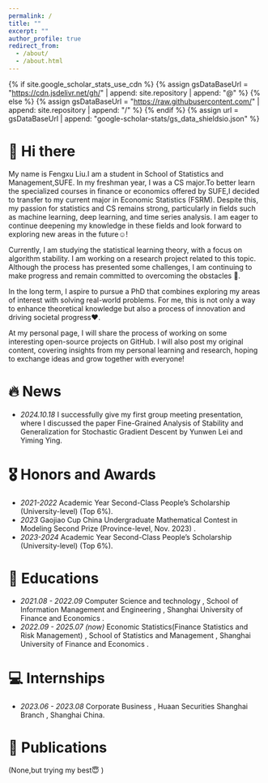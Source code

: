```yaml
---
permalink: /
title: ""
excerpt: ""
author_profile: true
redirect_from: 
  - /about/
  - /about.html
---
```



{% if site.google_scholar_stats_use_cdn %}
  {% assign gsDataBaseUrl = "https://cdn.jsdelivr.net/gh/" | append: site.repository | append: "@" %}
{% else %}
  {% assign gsDataBaseUrl = "https://raw.githubusercontent.com/" | append: site.repository | append: "/" %}
{% endif %}
{% assign url = gsDataBaseUrl | append: "google-scholar-stats/gs_data_shieldsio.json" %}



<span class='anchor' id='about-me'></span>

# 👋 Hi there
My name is Fengxu Liu.I am a student in School of Statistics and Management,SUFE. In my freshman year, I was a CS major.To better learn the specialized courses in finance or economics offered by SUFE,I decided to transfer to my current major in Economic Statistics (FSRM). Despite this, my passion for statistics and CS remains strong, particularly in fields such as machine learning, deep learning, and time series analysis. I am eager to continue deepening my knowledge in these fields and look forward to exploring new areas in the future☺️!

Currently, I am studying the statistical learning theory, with a focus on algorithm stability. I am working on a research project related to this topic. Although the process has presented some challenges, I am continuing to make progress and remain committed to overcoming the obstacles 💪.

In the long term, I aspire to pursue a PhD that combines exploring my areas of interest with solving real-world problems. For me, this is not only a way to enhance theoretical knowledge but also a process of innovation and driving societal progress❤️.

At my personal page, I will share the process of working on some interesting open-source projects on GitHub. I will also post my original content, covering insights from my personal learning and research, hoping to exchange ideas and grow together with everyone!



# 🔥 News
- *2024.10.18* I successfully give my first group meeting presentation, where I discussed the paper Fine-Grained Analysis of Stability and Generalization for Stochastic Gradient Descent by Yunwen Lei and Yiming Ying.


# 🎖 Honors and Awards
- *2021-2022*  Academic Year Second-Class People’s Scholarship (University-level) (Top 6%).
- *2023*  Gaojiao Cup China Undergraduate Mathematical Contest in Modeling Second Prize (Province-level, Nov. 2023) .
- *2023-2024*  Academic Year Second-Class People’s Scholarship (University-level) (Top 6%).

# 📖 Educations
- *2021.08 - 2022.09* Computer Science and technology , School of Information Management and Engineering , Shanghai University of Finance and Economics . 
- *2022.09 - 2025.07 (now)*  Economic Statistics(Finance Statistics and Risk Management) , School of Statistics and Management , Shanghai University of Finance and Economics . 

# 💻 Internships
- *2023.06 - 2023.08*  Corporate Business , Huaan Securities Shanghai Branch , Shanghai China.

# 📝 Publications 
(None,but trying my best😇 )

<!--# 💬 Invited Talks-->

